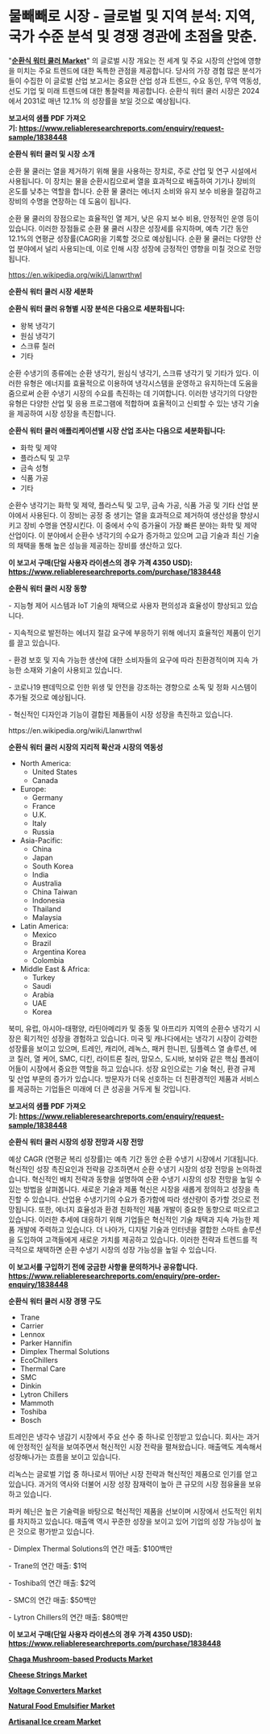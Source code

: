 <p><h1>물빼빼로 시장 - 글로벌 및 지역 분석: 지역, 국가 수준 분석 및 경쟁 경관에 초점을 맞춘.</h1></p><p>"<strong><a href="https://www.reliableresearchreports.com/circulating-water-coolers-r1838448">순환식 워터 쿨러 Market</a></strong>" 의 글로벌 시장 개요는 전 세계 및 주요 시장의 산업에 영향을 미치는 주요 트렌드에 대한 독특한 관점을 제공합니다. 당사의 가장 경험 많은 분석가들이 수집한 이 글로벌 산업 보고서는 중요한 산업 성과 트렌드, 수요 동인, 무역 역동성, 선도 기업 및 미래 트렌드에 대한 통찰력을 제공합니다. 순환식 워터 쿨러 시장은 2024에서 2031로 매년 12.1% 의 성장률을 보일 것으로 예상됩니다.</p>
<p><strong>보고서의 샘플 PDF 가져오기:&nbsp;<a href="https://www.reliableresearchreports.com/enquiry/request-sample/1838448">https://www.reliableresearchreports.com/enquiry/request-sample/1838448</a></strong></p>
<p><strong>순환식 워터 쿨러 및 시장 소개</strong></p>
<p><p>순환 물 쿨러는 열을 제거하기 위해 물을 사용하는 장치로, 주로 산업 및 연구 시설에서 사용됩니다. 이 장치는 물을 순환시킴으로써 열을 효과적으로 배출하여 기기나 장비의 온도를 낮추는 역할을 합니다. 순환 물 쿨러는 에너지 소비와 유지 보수 비용을 절감하고 장비의 수명을 연장하는 데 도움이 됩니다.</p><p>순환 물 쿨러의 장점으로는 효율적인 열 제거, 낮은 유지 보수 비용, 안정적인 운영 등이 있습니다. 이러한 장점들로 순환 물 쿨러 시장은 성장세를 유지하며, 예측 기간 동안 12.1%의 연평균 성장률(CAGR)을 기록할 것으로 예상됩니다. 순환 물 쿨러는 다양한 산업 분야에서 널리 사용되는데, 이로 인해 시장 성장에 긍정적인 영향을 미칠 것으로 전망됩니다.</p></p>
<p><a href="https://en.wikipedia.org/wiki/Llanwrthwl">https://en.wikipedia.org/wiki/Llanwrthwl</a></p>
<p><strong>순환식 워터 쿨러 시장 세분화</strong></p>
<p><strong>순환식 워터 쿨러 유형별 시장 분석은 다음으로 세분화됩니다:</strong></p>
<p><ul><li>왕복 냉각기</li><li>원심 냉각기</li><li>스크류 칠러</li><li>기타</li></ul></p>
<p><p>순환 수냉기의 종류에는 순환 냉각기, 원심식 냉각기, 스크류 냉각기 및 기타가 있다. 이러한 유형은 에너지를 효율적으로 이용하여 냉각시스템을 운영하고 유지하는데 도움을 줌으로써 순환 수냉기 시장의 수요를 촉진하는 데 기여합니다. 이러한 냉각기의 다양한 유형은 다양한 산업 및 응용 프로그램에 적합하며 효율적이고 신뢰할 수 있는 냉각 기술을 제공하여 시장 성장을 촉진합니다.</p></p>
<p><strong>순환식 워터 쿨러 애플리케이션별 시장 산업 조사는 다음으로 세분화됩니다:</strong></p>
<p><ul><li>화학 및 제약</li><li>플라스틱 및 고무</li><li>금속 성형</li><li>식품 가공</li><li>기타</li></ul></p>
<p><p>순환수 냉각기는 화학 및 제약, 플라스틱 및 고무, 금속 가공, 식품 가공 및 기타 산업 분야에서 사용된다. 이 장비는 공정 중 생기는 열을 효과적으로 제거하여 생산성을 향상시키고 장비 수명을 연장시킨다. 이 중에서 수익 증가율이 가장 빠른 분야는 화학 및 제약 산업이다. 이 분야에서 순환수 냉각기의 수요가 증가하고 있으며 고급 기술과 최신 기술의 채택을 통해 높은 성능을 제공하는 장비를 생산하고 있다.</p></p>
<p><strong>이 보고서 구매(단일 사용자 라이센스의 경우 가격 4350 USD): <a href="https://www.reliableresearchreports.com/purchase/1838448">https://www.reliableresearchreports.com/purchase/1838448</a></strong></p>
<p><strong>순환식 워터 쿨러 시장 동향</strong></p>
<p><p>- 지능형 제어 시스템과 IoT 기술의 채택으로 사용자 편의성과 효율성이 향상되고 있습니다.</p><p>- 지속적으로 발전하는 에너지 절감 요구에 부응하기 위해 에너지 효율적인 제품이 인기를 끌고 있습니다.</p><p>- 환경 보호 및 지속 가능한 생산에 대한 소비자들의 요구에 따라 친환경적이며 지속 가능한 소재와 기술이 사용되고 있습니다.</p><p>- 코로나19 팬데믹으로 인한 위생 및 안전을 강조하는 경향으로 소독 및 정화 시스템이 추가될 것으로 예상됩니다.</p><p>- 혁신적인 디자인과 기능이 결합된 제품들이 시장 성장을 촉진하고 있습니다.</p></p>
<p>https://en.wikipedia.org/wiki/Llanwrthwl</p>
<p><strong>순환식 워터 쿨러 시장의 지리적 확산과 시장의 역동성</strong></p>
<p><ul>
    <li>
        North America:
        <ul>
            <li>United States</li>
            <li>Canada</li>
        </ul>
    </li>
    <li>
        Europe:
        <ul>
            <li>Germany</li>
            <li>France</li>
            <li>U.K.</li>
            <li>Italy</li>
            <li>Russia</li>
        </ul>
    </li>
    <li>
        Asia-Pacific:
        <ul>
            <li>China</li>
            <li>Japan</li>
            <li>South Korea</li>
            <li>India</li>
            <li>Australia</li>
            <li>China Taiwan</li>
            <li>Indonesia</li>
            <li>Thailand</li>
            <li>Malaysia</li>
        </ul>
    </li>
    <li>
        Latin America:
        <ul>
            <li>Mexico</li>
            <li>Brazil</li>
            <li>Argentina Korea</li>
            <li>Colombia</li>
        </ul>
    </li>
    <li>
        Middle East & Africa:
        <ul>
            <li>Turkey</li>
            <li>Saudi</li>
            <li>Arabia</li>
            <li>UAE</li>
            <li>Korea</li>
        </ul>
    </li>
    </ul></p>
<p><p>북미, 유럽, 아시아-태평양, 라틴아메리카 및 중동 및 아프리카 지역의 순환수 냉각기 시장은 획기적인 성장을 경험하고 있습니다. 미국 및 캐나다에서는 냉각기 시장이 강력한 성장률을 보이고 있으며, 트레인, 캐리어, 레녹스, 패커 한니핀, 딤플렉스 열 솔루션, 에코 칠러, 열 케어, SMC, 디킨, 라이트론 칠러, 맘모스, 도시바, 보쉬와 같은 핵심 플레이어들이 시장에서 중요한 역할을 하고 있습니다. 성장 요인으로는 기술 혁신, 환경 규제 및 산업 부문의 증가가 있습니다. 방문자가 더욱 선호하는 더 친환경적인 제품과 서비스를 제공하는 기업들은 미래에 더 큰 성공을 거두게 될 것입니다.</p></p>
<p><strong>보고서의 샘플 PDF 가져오기:&nbsp;<a href="https://www.reliableresearchreports.com/enquiry/request-sample/1838448">https://www.reliableresearchreports.com/enquiry/request-sample/1838448</a></strong></p>
<p><strong>순환식 워터 쿨러 시장의 성장 전망과 시장 전망</strong></p>
<p><p>예상 CAGR (연평균 복리 성장률)는 예측 기간 동안 순환 수냉기 시장에서 기대됩니다. 혁신적인 성장 촉진요인과 전략을 강조하면서 순환 수냉기 시장의 성장 전망을 논의하겠습니다. 혁신적인 배치 전략과 동향을 설명하여 순환 수냉기 시장의 성장 전망을 높일 수 있는 방법을 살펴봅니다. 새로운 기술과 제품 혁신은 시장을 새롭게 정의하고 성장을 촉진할 수 있습니다. 산업용 수냉기기의 수요가 증가함에 따라 생산량이 증가할 것으로 전망됩니다. 또한, 에너지 효율성과 환경 친화적인 제품 개발이 중요한 동향으로 떠오르고 있습니다. 이러한 추세에 대응하기 위해 기업들은 혁신적인 기술 채택과 지속 가능한 제품 개발에 주력하고 있습니다. 더 나아가, 디지털 기술과 인터넷을 결합한 스마트 솔루션을 도입하여 고객들에게 새로운 가치를 제공하고 있습니다. 이러한 전략과 트렌드를 적극적으로 채택하면 순환 수냉기 시장의 성장 가능성을 높일 수 있습니다.</p></p>
<p><strong>이 보고서를 구입하기 전에 궁금한 사항을 문의하거나 공유합니다. <a href="https://www.reliableresearchreports.com/enquiry/pre-order-enquiry/1838448">https://www.reliableresearchreports.com/enquiry/pre-order-enquiry/1838448</a></strong></p>
<p><strong>순환식 워터 쿨러 시장 경쟁 구도</strong></p>
<p><ul><li>Trane</li><li>Carrier</li><li>Lennox</li><li>Parker Hannifin</li><li>Dimplex Thermal Solutions</li><li>EcoChillers</li><li>Thermal Care</li><li>SMC</li><li>Dinkin</li><li>Lytron Chillers</li><li>Mammoth</li><li>Toshiba</li><li>Bosch</li></ul></p>
<p><p>트레인은 냉각수 냉감기 시장에서 주요 선수 중 하나로 인정받고 있습니다. 회사는 과거에 안정적인 실적을 보여주면서 혁신적인 시장 전략을 펼쳐왔습니다. 매출액도 계속해서 성장해나가는 흐름을 보이고 있습니다.</p><p>리녹스는 글로벌 기업 중 하나로서 뛰어난 시장 전략과 혁신적인 제품으로 인기를 얻고 있습니다. 과거의 역사와 더불어 시장 성장 잠재력이 높아 큰 규모의 시장 점유율을 보유하고 있습니다.</p><p>파커 헤닌은 높은 기술력을 바탕으로 혁신적인 제품을 선보이며 시장에서 선도적인 위치를 차지하고 있습니다. 매출액 역시 꾸준한 성장을 보이고 있어 기업의 성장 가능성이 높은 것으로 평가받고 있습니다.</p><p>- Dimplex Thermal Solutions의 연간 매출: $100백만</p><p>- Trane의 연간 매출: $1억</p><p>- Toshiba의 연간 매출: $2억</p><p>- SMC의 연간 매출: $50백만</p><p>- Lytron Chillers의 연간 매출: $80백만</p></p>
<p><strong>이 보고서 구매(단일 사용자 라이센스의 경우 가격 4350 USD): <a href="https://www.reliableresearchreports.com/purchase/1838448">https://www.reliableresearchreports.com/purchase/1838448</a></strong></p>
<p><strong><p><a href="https://issuu.com/reportprime-2/docs/chaga-mushroom-based-products-marke_559a18d0c7d7a1">Chaga Mushroom-based Products Market</a></p><p><a href="https://issuu.com/reportprime-2/docs/cheese-strings-market-size-2030.ppt_642ba37b053d3a">Cheese Strings Market</a></p><p><a href="https://www.linkedin.com/pulse/voltage-converters-market-global-share-ranking-overall-yi5ve?trackingId=IWuhYlSoQXaogWy9zKKj9A%3D%3D">Voltage Converters Market</a></p><p><a href="https://github.com/gdfhhhj/Market-Research-Report-List-6/blob/main/natural-food-emulsifier-market.md">Natural Food Emulsifier Market</a></p><p><a href="https://github.com/RichRobinson5/Market-Research-Report-List-6/blob/main/artisanal-ice-cream-market.md">Artisanal Ice cream Market</a></p></strong></p>
<p></p>